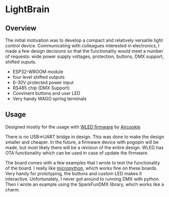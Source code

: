 
# LightBrain

## Overview

The initial motivation was to develop a compact and relatively versatile light control device. Communicating with colleagues interested in electronics, I made a few design decisions so that the functionality would meet a number of requests: wide power supply voltages, protection, buttons, DMX support, shifted ouputs.

* ESP32-WROOM module
* four level shifted outputs
* 6-30V protected power input
* RS485 chip (DMX Support)
* Convinent buttons and user LED
* Very handy WAGO spring terminals

## Usage

Designed mostly for the usage with [WLED firmware](https://github.com/Aircoookie/WLED) by [Aircookie](https://github.com/Aircoookie)

There is no USB=>UART bridge in design. This was done to make the design smaller and cheaper. In the future, a firmware device with pogopin will be made, but most likely there will be a revision of the entire design. WLED has OTA functionality which can be used in case of update the firmware.

The board comes with a few examples that I wrote to test the functionality of the board. I really like [micropython](https://micropython.org/), which works fine on these boards. Very handy for prototyping, the buttons and custom LED makes it interactive. Unfortunately, I never got around to running DMX with python. Then I wrote an example using the SparkFunDMX library, which works like a charm.
